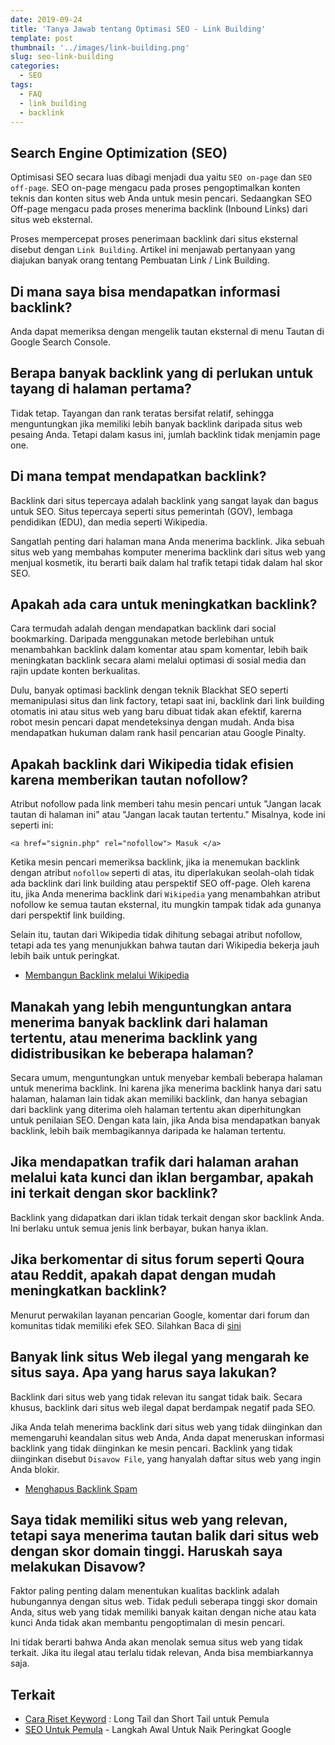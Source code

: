 ```yaml
---
date: 2019-09-24
title: 'Tanya Jawab tentang Optimasi SEO - Link Building'
template: post
thumbnail: '../images/link-building.png'
slug: seo-link-building
categories:
  - SEO
tags:
  - FAQ
  - link building
  - backlink
---
```


## Search Engine Optimization (SEO) 

Optimisasi SEO secara luas dibagi menjadi dua yaitu `SEO on-page` dan `SEO off-page`. SEO on-page mengacu pada proses pengoptimalkan konten teknis dan konten situs web Anda untuk mesin pencari. Sedaangkan SEO Off-page mengacu pada proses menerima backlink (Inbound Links) dari situs web eksternal.

Proses mempercepat proses penerimaan backlink dari situs eksternal disebut dengan `Link Building`. Artikel ini menjawab pertanyaan yang diajukan banyak orang tentang Pembuatan Link / Link Building.

## Di mana saya bisa mendapatkan informasi backlink?

Anda dapat memeriksa dengan mengelik tautan eksternal di menu Tautan di Google Search Console.

## Berapa banyak backlink yang di perlukan untuk tayang di halaman pertama?

Tidak tetap. Tayangan dan rank teratas bersifat relatif, sehingga menguntungkan jika memiliki lebih banyak backlink daripada situs web pesaing Anda. Tetapi dalam kasus ini, jumlah backlink tidak menjamin page one.

##  Di mana tempat mendapatkan backlink?

Backlink dari situs tepercaya adalah backlink yang sangat layak dan bagus untuk SEO. Situs tepercaya seperti situs pemerintah (GOV), lembaga pendidikan (EDU), dan media seperti Wikipedia.

Sangatlah penting dari halaman mana Anda menerima backlink. Jika sebuah situs web yang membahas komputer menerima backlink dari situs web yang menjual kosmetik, itu berarti baik dalam hal trafik tetapi tidak dalam hal skor SEO.

## Apakah ada cara untuk meningkatkan backlink?

Cara termudah adalah dengan mendapatkan backlink dari social bookmarking. Daripada menggunakan metode berlebihan untuk menambahkan backlink dalam komentar atau spam komentar, lebih baik meningkatan backlink secara alami melalui optimasi di sosial  media dan rajin update konten berkualitas.

Dulu, banyak optimasi backlink dengan teknik Blackhat SEO seperti memanipulasi situs dan link factory, tetapi saat ini, backlink dari link building otomatis ini atau situs web yang baru dibuat tidak akan efektif, karerna robot mesin pencari dapat mendeteksinya dengan mudah. Anda bisa mendapatkan hukuman dalam rank hasil pencarian atau Google Pinalty.

## Apakah backlink dari Wikipedia tidak efisien karena memberikan tautan nofollow?

Atribut nofollow pada link memberi tahu mesin pencari untuk "Jangan lacak tautan di halaman ini" atau "Jangan lacak tautan tertentu." Misalnya, kode ini seperti ini:

```
<a href="signin.php" rel="nofollow"> Masuk </a>
```

Ketika mesin pencari memeriksa backlink, jika ia menemukan backlink dengan atribut `nofollow` seperti di atas, itu diperlakukan seolah-olah tidak ada backlink dari link building atau perspektif SEO off-page. Oleh karena itu, jika Anda menerima backlink dari `Wikipedia` yang menambahkan atribut nofollow ke semua tautan eksternal, itu mungkin tampak tidak ada gunanya dari perspektif link building.

Selain itu, tautan dari Wikipedia tidak dihitung sebagai atribut nofollow, tetapi ada tes yang menunjukkan bahwa tautan dari Wikipedia bekerja jauh lebih baik untuk peringkat. 

- [Membangun Backlink melalui Wikipedia](https://www.aradechoco.com/backlink-melalui-wikipedia/)

## Manakah yang lebih menguntungkan antara menerima banyak backlink dari halaman tertentu, atau menerima backlink yang didistribusikan ke beberapa halaman?

Secara umum, menguntungkan untuk menyebar kembali beberapa halaman untuk menerima backlink. Ini karena jika menerima backlink hanya dari satu halaman, halaman lain tidak akan memiliki backlink, dan hanya sebagian dari backlink yang diterima oleh halaman tertentu akan diperhitungkan untuk penilaian SEO. Dengan kata lain, jika Anda bisa mendapatkan banyak backlink, lebih baik membagikannya daripada ke halaman tertentu.

## Jika mendapatkan trafik dari halaman arahan melalui kata kunci dan iklan bergambar, apakah ini terkait dengan skor backlink?

Backlink yang didapatkan dari iklan tidak terkait dengan skor backlink Anda. Ini berlaku untuk semua jenis link berbayar, bukan hanya iklan.

## Jika berkomentar di situs forum seperti Qoura atau Reddit, apakah dapat dengan mudah meningkatkan backlink?

Menurut perwakilan layanan pencarian Google, komentar dari forum dan komunitas tidak memiliki efek SEO.
Silahkan Baca di [sini](https://www.seroundtable.com/google-link-spam-forum-comments-bad-25881.html)

## Banyak link situs Web ilegal yang mengarah ke situs saya. Apa yang harus saya lakukan?

Backlink dari situs web yang tidak relevan itu sangat tidak baik. Secara khusus, backlink dari situs web ilegal dapat berdampak negatif pada SEO.

Jika Anda telah menerima backlink dari situs web yang tidak diinginkan dan memengaruhi keandalan situs web Anda, Anda dapat meneruskan informasi backlink yang tidak diinginkan ke mesin pencari. Backlink yang tidak diinginkan disebut `Disavow File`, yang hanyalah daftar situs web yang ingin Anda blokir. 

- [Menghapus Backlink Spam](https://www.aradechoco.com/menghapus-backlink-spam/)

## Saya tidak memiliki situs web yang relevan, tetapi saya menerima tautan balik dari situs web dengan skor domain tinggi. Haruskah saya melakukan Disavow?

Faktor paling penting dalam menentukan kualitas backlink adalah hubungannya dengan situs web. Tidak peduli seberapa tinggi skor domain Anda, situs web yang tidak memiliki banyak kaitan dengan niche atau kata kunci Anda tidak akan membantu pengoptimalan di mesin pencari.

Ini tidak berarti bahwa Anda akan menolak semua situs web yang tidak terkait. Jika itu ilegal atau terlalu tidak relevan, Anda bisa membiarkannya saja.

## Terkait 

- [Cara Riset Keyword](https://www.aradechoco.com/cara-riset-keyword-untuk-pemula/) : Long Tail dan Short Tail untuk Pemula
- [SEO Untuk Pemula](https://www.aradechoco.com/SEO-untuk-pemula/) - Langkah Awal Untuk Naik Peringkat Google 


